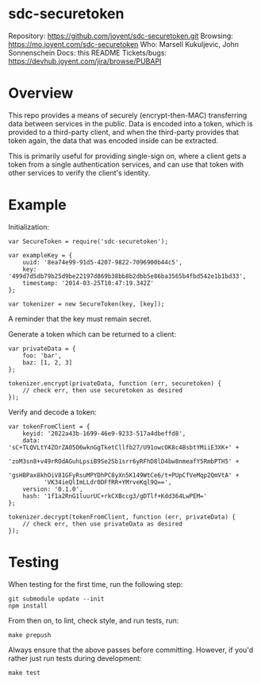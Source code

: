 <!--
    This Source Code Form is subject to the terms of the Mozilla Public
    License, v. 2.0. If a copy of the MPL was not distributed with this
    file, You can obtain one at http://mozilla.org/MPL/2.0/.
-->

<!--
    Copyright (c) 2014, Joyent, Inc.
-->

# sdc-securetoken

Repository: <https://github.com/joyent/sdc-securetoken.git>
Browsing: <https://mo.joyent.com/sdc-securetoken>
Who: Marsell Kukuljevic, John Sonnenschein
Docs: this README
Tickets/bugs: <https://devhub.joyent.com/jira/browse/PUBAPI>


# Overview

This repo provides a means of securely (encrypt-then-MAC) transferring data
between services in the public. Data is encoded into a token, which is provided
to a third-party client, and when the third-party provides that token again,
the data that was encoded inside can be extracted.

This is primarily useful for providing single-sign on, where a client gets a
token from a single authentication services, and can use that token with other
services to verify the client's identity.


# Example

Initialization:

    var SecureToken = require('sdc-securetoken');
    
    var exampleKey = {
        uuid: '8ea74e99-91d5-4207-9822-7096900b44c5',
        key: '499d7d5db79b25d9be22197d869b38bb8b2dbb5e86ba3565b4fbd542e1b1bd33',
        timestamp: '2014-03-25T10:47:19.342Z'
    };
    
    var tokenizer = new SecureToken(key, [key]);

A reminder that the key must remain secret.

Generate a token which can be returned to a client:

    var privateData = {
        foo: 'bar',
        baz: [1, 2, 3]
    };

    tokenizer.encrypt(privateData, function (err, securetoken) {
        // check err, then use securetoken as desired
    });

Verify and decode a token:

    var tokenFromClient = {
        keyid: '2022a43b-1699-46e9-9233-517a4dbeffd8',
        data: 'sC+TLQVLtY4ZOrZA05O6wknGgTketCllfb27/U91owcOK8c4BsbtYMiiE3XK+' +
              'zoM3sn8+v49rROdAGuhLpsiB9Se2Sb1srr6yRFhD8lD4bw8nmeafY5RmbPTH5' +
              'gsHBPax8khOiV81GFyRsuMPYDhPC8yXn5K149WtCe6/t+PUpCfVeMqp2QmVtA' +
              'VK34ieQlImLLdr0DFfRR+YMrveKql9Q==',
        version: '0.1.0',
        hash: '1f1a2RnG1luurUC+rkCXBccg3/gDTlf+Kdd364LwPEM='
    };

    tokenizer.decrypt(tokenFromClient, function (err, privateData) {
        // check err, then use privateData as desired
    });


# Testing

When testing for the first time, run the following step:

    git submodule update --init
    npm install

From then on, to lint, check style, and run tests, run:

    make prepush

Always ensure that the above passes before committing. However, if you'd
rather just run tests during development:

    make test
